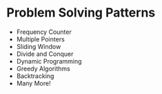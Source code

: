 # Problem Solving Patterns

* Frequency Counter
* Multiple Pointers
* Sliding Window
* Divide and Conquer
* Dynamic Programming
* Greedy Algorithms
* Backtracking
* Many More!
